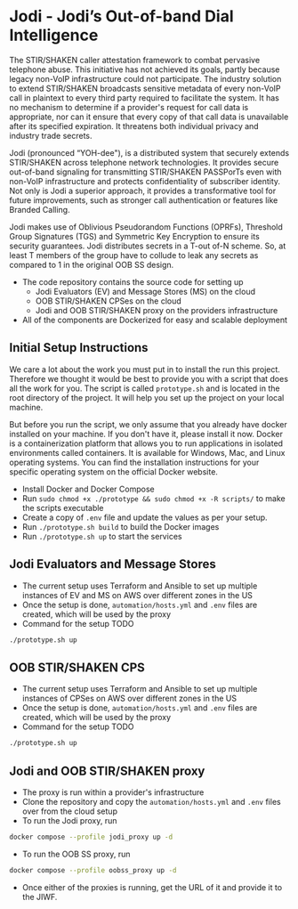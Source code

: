 # Jodi - Jodi’s Out-of-band Dial Intelligence

The STIR/SHAKEN caller attestation framework to combat pervasive telephone abuse. This initiative has not achieved its goals, partly because legacy non-VoIP infrastructure could not participate. The industry solution to extend STIR/SHAKEN broadcasts sensitive metadata of every non-VoIP call in plaintext to every third party required to facilitate the system. It has no mechanism to determine if a provider's request for call data is appropriate, nor can it ensure that every copy of that call data is unavailable after its specified expiration. It threatens both individual privacy and industry trade secrets.

Jodi (pronounced “YOH-dee"), is a distributed system that securely extends STIR/SHAKEN across telephone network technologies. It provides secure out-of-band signaling for transmitting STIR/SHAKEN PASSPorTs even with non-VoIP infrastructure and protects confidentiality of subscriber identity. Not only is Jodi a superior approach, it provides a transformative tool for future improvements, such as stronger call authentication or features like Branded Calling.

Jodi makes use of Oblivious Pseudorandom Functions (OPRFs), Threshold Group Signatures (TGS) and Symmetric Key Encryption to ensure its security guarantees. Jodi distributes secrets in a T-out of-N scheme. So, at least T members of the group have to collude to leak any secrets as compared to 1 in the original OOB SS design.

- The code repository contains the source code for setting up
    - Jodi Evaluators (EV) and Message Stores (MS) on the cloud
    - OOB STIR/SHAKEN CPSes on the cloud
    - Jodi and OOB STIR/SHAKEN proxy on the providers infrastructure
- All of the components are Dockerized for easy and scalable deployment


## Initial Setup Instructions
We care a lot about the work you must put in to install the run this project. Therefore we thought it would be best to provide you with a script that does all the work for you. The script is called ```prototype.sh``` and is located in the root directory of the project. It will help you set up the project on your local machine.

But before you run the script, we only assume that you already have docker installed on your machine. If you don't have it, please install it now. Docker is a containerization platform that allows you to run applications in isolated environments called containers. It is available for Windows, Mac, and Linux operating systems. You can find the installation instructions for your specific operating system on the official Docker website.

- Install Docker and Docker Compose
- Run ```sudo chmod +x ./prototype && sudo chmod +x -R scripts/``` to make the scripts executable
- Create a copy of ```.env``` file and update the values as per your setup.
- Run ```./prototype.sh build``` to build the Docker images
- Run ```./prototype.sh up``` to start the services


## Jodi Evaluators and Message Stores
- The current setup uses Terraform and Ansible to set up multiple instances of EV and MS on AWS over different zones in the US
- Once the setup is done, ```automation/hosts.yml``` and ```.env``` files are created, which will be used by the proxy
- Command for the setup TODO
```bash
./prototype.sh up
```

## OOB STIR/SHAKEN CPS
- The current setup uses Terraform and Ansible to set up multiple instances of CPSes on AWS over different zones in the US
- Once the setup is done, ```automation/hosts.yml``` and ```.env``` files are created, which will be used by the proxy
- Command for the setup TODO
```bash
./prototype.sh up
```

## Jodi and OOB STIR/SHAKEN proxy
- The proxy is run within a provider's infrastructure
- Clone the repository and copy the ```automation/hosts.yml``` and ```.env``` files over from the cloud setup
- To run the Jodi proxy, run
```bash
docker compose --profile jodi_proxy up -d
```
- To run the OOB SS proxy, run
```bash
docker compose --profile oobss_proxy up -d
```
- Once either of the proxies is running, get the URL of it and provide it to the JIWF.
